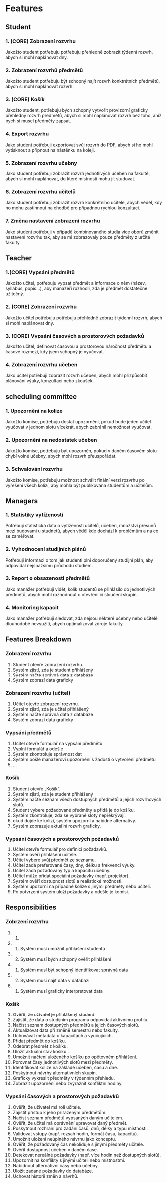 # Features

## Student
### 1. (CORE) Zobrazení rozvrhu
Jakožto student potřebuju potřebuju přehledně zobrazit týdenní rozvrh, abych si mohl naplánovat dny.

### 2. Zobrazení rozvrhů předmětů
Jakožto student potřebuju být schopný najít rozvrh konktrétních předmětů, abych si mohl naplánovat rozvrh.

### 3. (CORE) Košík
Jakožto student, potřebuju bých schopný vytvořit provizorní graficky přehledný rozvrh předmětů, abych si mohl naplánovat rozvrh bez toho, aniž bych si musel předměty zapsat.

### 4. Export rozvrhu
Jako student potřebuji exportovat svůj rozvrh do PDF, abych si ho mohl vytisknout a připnout na nástěnku na koleji.

### 5. Zobrazení rozvrhu učebny
Jako student potřebuji zobrazit rozvrh jednotlivých učeben na fakultě, abych si mohl naplánovat, do které místnosti mohu jít studovat.

### 6. Zobrazení rozvrhu učitelů
Jako student potřebuji zobrazit rozvrh konkrétního učitele, abych věděl, kdy ho mohu zastihnout na chodbě pro případnou rychlou konzultaci.

### 7. Změna nastavení zobrazení rozvrhu
Jako student potřebuji v případě kombinovaného studia více oborů změnit nastavení rozvrhu tak, aby se mi zobrazovaly pouze předměty z určité fakulty.

## Teacher
### 1.(CORE) Vypsání předmětů
Jakožto učitel, potřebuju vypsat předmět a informace o něm (název, syllabus, popis...), aby manažeři rozhodli, zda je předmět dostatečne užitečný.

### 2. (CORE) Zobrazení rozvrhu
Jakožto učitel potřebuju potřebuju přehledně zobrazit týdenní rozvrh, abych si mohl naplánovat dny.

### 3. (CORE) Vypsání časových a prostorových požadavků
Jakožto učitel, definovat časovou a prostorovou náročnost předmětu a časové rozmezí, kdy jsem schopný je vyučovat.

### 4. Zobrazení rozvrhu učeben
Jako učitel potřebuji zobrazit rozvrh učeben, abych mohl přizpůsobit plánování výuky, konzultací nebo zkoušek.

## scheduling committee
###  1. Upozornění na kolize
Jakožto komise, potřebuju dostat upozornění, pokud bude jeden učitel vyučovat v jednom slotu vícekrát, abych zabránil nemožnost vyučovat.


### 2. Upozornění na nedostatek učeben
Jakožto komise, potřebuju být upozorněn, pokud v daném časovém slotu chybí volné učebny, abych mohl rozvrh přeuspořádat.

### 3. Schvalování rozvrhu
Jakožto komise, potřebuju možnost schválit finální verzi rozvrhu po vyřešení všech kolizí, aby mohla být publikována studentům a učitelům.


## Managers
### 1. Statistiky vytíženosti
Potřebuji statistická data o vytíženosti učitelů, učeben, množství přesunů mezi budovami u studnetů, abych věděl kde dochází k problémům a na co se zaměřovat.
### 2. Vyhodnocení studijních plánů
Potřebuji informaci o tom jak studenti plní doporučený studijní plán, aby odpovídal nejsnažšímu průchodu studiem.

### 3. Report o obsazenosti předmětů
Jako manažer potřebuji vidět, kolik studentů se přihlásilo do jednotlivých předmětů, abych mohl rozhodnout o otevření či sloučení skupin.

### 4. Monitoring kapacit
Jako manažer potřebuji sledovat, zda nejsou některé učebny nebo učitelé dlouhodobě nevyužití, abych optimalizoval zdroje fakulty.

## Features Breakdown
### Zobrazení rozvrhu
1. Student otevře zobrazení rozvrhu.
2. Systém zjistí, zda je student přihlášený
3. Systém načte správná data z databáze
4. Systém zobrazí data graficky

### Zobrazení rozvrhu (učitel)
1. Učitel otevře zobrazení rozvrhu.
2. Systém zjistí, zda je učitel přihlášený
3. Systém načte správná data z databáze
4. Systém zobrazí data graficky

### Vypsání předmětů
1. Učitel otevře formulář na vypsání předmětu
2. Vyplní formulář a odešle
3. Systém zkontroluje správnost dat
4. Systém pošle manažerovi upozornění s žádostí o vytvoření předmětu
5. ...

### Košík
1.	Student otevře „Košík“.
2.  Systém zjistí, zda je student přihlášený
3.	Systém načte seznam všech dostupných předmětů a jejich rozvrhových slotů.
4.	Student vybere požadované předměty a přidá je do košíku.
5.	Systém zkontroluje, zda se vybrané sloty nepřekrývají.
6.  okud dojde ke kolizi, systém upozorní a nabídne alternativy.
7.	Systém zobrazuje aktuální rozvrh graficky.

### Vypsání časových a prostorových požadavků
1.	Učitel otevře formulář pro definici požadavků.
2.	Systém ověří přihlášení učitele.
3.	Učitel vybere svůj předmět ze seznamu.
4.	Učitel zadá preferované časy, dny, délku a frekvenci výuky.
5.	Učitel zadá požadovaný typ a kapacitu učebny.
6.	Učitel může přidat speciální požadavky (např. projektor).
7.	Systém ověří dostupnost slotů a realistické možnosti.
8.	Systém upozorní na případné kolize s jinými předměty nebo učiteli.
9.	Po potvrzení systém uloží požadavky a odešle je komisi.



## Responsibilities
### Zobrzení rozvrhu 
1. 1. 
2. 1. Systém musí umožnit přihlášení studenta
2. 2. Systém musí bých schopný ověřit přihlášení
3. 1. Systém musí být schopný identifikovat správná data
3. 2. Systém musí najít data v databázi
4. 1. Systém musí graficky interpretovat data


### Košík

1.	Ověřit, že uživatel je přihlášený student
2.	Zajistit, že data o studijním programu odpovídají aktivnímu profilu.
3.	Načíst seznam dostupných předmětů a jejich časových slotů.
4.	Aktualizovat data při změně semestru nebo fakulty.
5.  Uchovávat metadata o kapacitách a vyučujících.
6.	Přidat předmět do košíku.
7.  Odebrat předmět z košíku.
8.  Uložit aktuální stav košíku .
9.	Umožnit načtení uloženého košíku po opětovném přihlášení.
11.	Porovnat časy jednotlivých slotů mezi předměty.
12.	Identifikovat kolize na základě učeben, času a dne.
13.	Poskytnout návrhy alternativních skupin.
14.	Graficky vykreslit předměty v týdenním přehledu.
15.	Zobrazit upozornění nebo zvýraznit konfliktní hodiny.

### Vypsání časových a prostorových požadavků

1. Ověřit, že uživatel má roli učitele.
2. Zajistit přístup k jeho přiřazeným předmětům.
3. Načíst seznam předmětů vypsaných daným učitelem.
4. Ověřit, že učitel má oprávnění upravovat daný předmět.
5. Poskytnout rozhraní pro zadání časů, dnů, délky a typu místnosti.
6. Validovat vstupy (např. rozsah hodin, formát času, kapacitu).
7. Umožnit uložení neúplného návrhu jako konceptu.
8. Ověřit, že požadovaný čas nekoliduje s jinými předměty učitele.
9. Ověřit dostupnost učeben v daném čase.
10. Detekovat nereálné požadavky (např. více hodin než dostupných slotů).
11. Upozornit na konflikty s jinými učiteli nebo místnostmi.
12. Nabídnout alternativní časy nebo učebny.
13. Uložit zadané požadavky do databáze.
14. Uchovat historii změn a návrhů.

